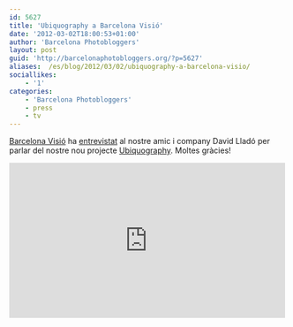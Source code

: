 ```yaml
---
id: 5627
title: 'Ubiquography a Barcelona Visió'
date: '2012-03-02T18:00:53+01:00'
author: 'Barcelona Photobloggers'
layout: post
guid: 'http://barcelonaphotobloggers.org/?p=5627'
aliases:  /es/blog/2012/03/02/ubiquography-a-barcelona-visio/
sociallikes:
    - '1'
categories:
    - 'Barcelona Photobloggers'
    - press
    - tv
---
```


<a href="http://www.bvisio.com/">Barcelona Visió</a> ha <a href="http://www.bvisio.com/bancdeproves/index.php?idioma=ca&amp;seccion=archivo&amp;titulo=ubiquography%3A-els-m%C3%B2bils-com-a-acceleradors-de-la-immediatesa-fotogr%C3%A0fica-&amp;param1=2012&amp;param2=2&amp;videoAmigo=true&amp;idVideo=5159">entrevistat</a> al nostre amic i company David Lladó per parlar del nostre nou projecte <a href="http://ubiquography.com/">Ubiquography</a>. Moltes gràcies!

<iframe src="http://player.vimeo.com/video/37815002" width="500" height="281" frameborder="0" webkitallowfullscreen="" mozallowfullscreen="" allowfullscreen=""></iframe>